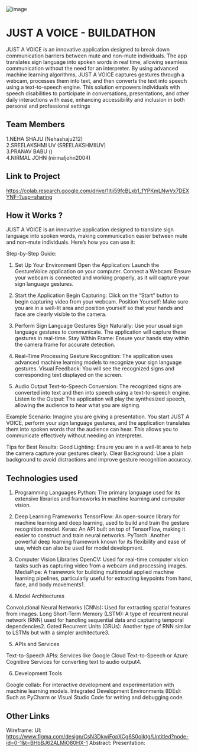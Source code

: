 ![image](IMG-20240925-WA0030.jpg)

# JUST A VOICE - BUILDATHON

JUST A VOICE is an innovative application designed to break down communication barriers between mute and non-mute individuals. The app translates sign language into spoken words in real time, allowing seamless communication without the need for an interpreter. By using advanced machine learning algorithms, JUST A VOICE captures gestures through a webcam, processes them into text, and then converts the text into speech using a text-to-speech engine. This solution empowers individuals with speech disabilities to participate in conversations, presentations, and other daily interactions with ease, enhancing accessibility and inclusion in both personal and professional settings

## Team Members
1.NEHA SHAJU (Nehashaju212)   
2.SREELAKSHMI UV (SREELAKSHMIIUV)   
3.PRANAV BABU ()   
4.NIRMAL JOHN (nirmaljohn2004)   

## Link to Project
https://colab.research.google.com/drive/1jtji59fcBLxb1_fYPKmLNwVx7DEXYNF-?usp=sharing

## How it Works ?  
JUST A VOICE is an innovative application designed to translate sign language into spoken words, making communication easier between mute and non-mute individuals. Here’s how you can use it: 

Step-by-Step Guide: 

1. Set Up Your Environment 
Open the Application: Launch the GestureVoice application on your computer. 
Connect a Webcam: Ensure your webcam is connected and working properly, as it will capture your sign language gestures. 

2. Start the Application 
Begin Capturing: Click on the “Start” button to begin capturing video from your webcam. 
Position Yourself: Make sure you are in a well-lit area and position yourself so that your hands and face are clearly visible to the camera. 

3. Perform Sign Language Gestures 
Sign Naturally: Use your usual sign language gestures to communicate. The application will capture these gestures in real-time. 
Stay Within Frame: Ensure your hands stay within the camera frame for accurate detection. 

4. Real-Time Processing 
Gesture Recognition: The application uses advanced machine learning models to recognize your sign language gestures. 
Visual Feedback: You will see the recognized signs and corresponding text displayed on the screen. 

5. Audio Output 
Text-to-Speech Conversion: The recognized signs are converted into text and then into speech using a text-to-speech engine. 
Listen to the Output: The application will play the synthesized speech, allowing the audience to hear what you are signing. 
 

Example Scenario: 
Imagine you are giving a presentation. You start JUST A VOICE, perform your sign language gestures, and the application translates them into spoken words that the audience can hear. This allows you to communicate effectively without needing an interpreter. 

Tips for Best Results: 
Good Lighting: Ensure you are in a well-lit area to help the camera capture your gestures clearly. 
Clear Background: Use a plain background to avoid distractions and improve gesture recognition accuracy.



## Technologies used
1. Programming Languages 
Python: The primary language used for its extensive libraries and frameworks in machine learning and computer vision. 

2. Deep Learning Frameworks 
TensorFlow: An open-source library for machine learning and deep learning, used to build and train the gesture recognition model. 
Keras: An API built on top of TensorFlow, making it easier to construct and train neural networks. 
PyTorch: Another powerful deep learning framework known for its flexibility and ease of use, which can also be used for model development. 

3. Computer Vision Libraries 
OpenCV: Used for real-time computer vision tasks such as capturing video from a webcam and processing images. 
MediaPipe: A framework for building multimodal applied machine learning pipelines, particularly useful for extracting keypoints from hand, face, and body movements1. 

4. Model Architectures 

Convolutional Neural Networks (CNNs): Used for extracting spatial features from images. 
Long Short-Term Memory (LSTM): A type of recurrent neural network (RNN) used for handling sequential data and capturing temporal dependencies2. 
Gated Recurrent Units (GRUs): Another type of RNN similar to LSTMs but with a simpler architecture3. 

5. APIs and Services
   
Text-to-Speech APIs: Services like Google Cloud Text-to-Speech or Azure Cognitive Services for converting text to audio output4. 

6. Development Tools

Google collab: For interactive development and experimentation with machine learning models. 
Integrated Development Environments (IDEs): Such as PyCharm or Visual Studio Code for writing and debugging code. 

## Other Links
Wireframe:
UI: https://www.figma.com/design/CsN3DkwiFopXCg6S0oIktg/Untitled?node-id=0-1&t=BHbBJ62ALMiO80HX-1
Abstract:
Presentation:
